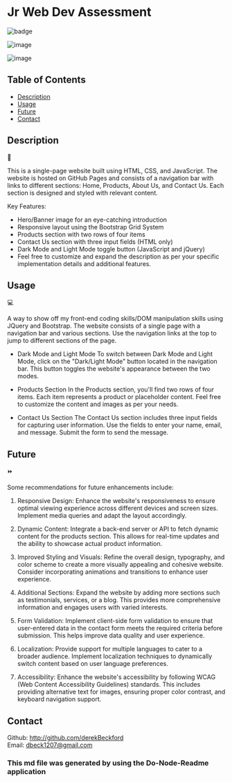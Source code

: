 # Jr Web Dev Assessment

  ![badge](https://img.shields.io/badge/license-npm-brightgreen) </br>

  ![image](https://github.com/derekBeckford/jr-web-dev-assessment/assets/82908627/77cd0ee7-6f08-414d-978d-8daa7d6aefc1)

![image](https://github.com/derekBeckford/jr-web-dev-assessment/assets/82908627/e190f9bf-9007-4d8e-8f15-e3ceb72bd7ac)




  ## Table of Contents 

  - [Description](#description)
  - [Usage](#usage)
  - [Future](#future)
  - [Contact](#contact)

  ## Description   
  📝
  
  This is a single-page website built using HTML, CSS, and JavaScript. The website is hosted on GitHub Pages and consists of a navigation bar with links to different sections: Home, Products, About Us, and Contact Us. Each section is designed and styled with relevant content.

  Key Features:

  - Hero/Banner image for an eye-catching introduction
  - Responsive layout using the Bootstrap Grid System
  - Products section with two rows of four items
  - Contact Us section with three input fields (HTML only)
  - Dark Mode and Light Mode toggle button (JavaScript and jQuery)
  - Feel free to customize and expand the description as per your specific implementation details and additional features.


  ## Usage 
  💻
  
  A way to show off my front-end coding skills/DOM manipulation skills using JQuery and Bootstrap. The website consists of a single page with a navigation bar and various sections. Use the navigation links at the top to jump to different sections of the page.

  - Dark Mode and Light Mode
    To switch between Dark Mode and Light Mode, click on the "Dark/Light Mode" button located in the navigation bar. This button toggles the website's appearance between the two modes.

  - Products Section
    In the Products section, you'll find two rows of four items. Each item represents a product or placeholder content. Feel free to customize the content and images as per your needs.

  - Contact Us Section
    The Contact Us section includes three input fields for capturing user information. Use the fields to enter your name, email, and message. Submit the form to send the message.

  
  ## Future  
  ⏩
  
  Some recommendations for future enhancements include:

  1. Responsive Design: Enhance the website's responsiveness to ensure optimal viewing experience across different devices and screen sizes. Implement media queries and adapt the layout accordingly.

  2. Dynamic Content: Integrate a back-end server or API to fetch dynamic content for the products section. This allows for real-time updates and the ability to showcase actual product information.

  3. Improved Styling and Visuals: Refine the overall design, typography, and color scheme to create a more visually appealing and cohesive website. Consider incorporating animations and transitions to enhance user experience.

  4. Additional Sections: Expand the website by adding more sections such as testimonials, services, or a blog. This provides more comprehensive information and engages users with varied interests.

  5. Form Validation: Implement client-side form validation to ensure that user-entered data in the contact form meets the required criteria before submission. This helps improve data quality and user experience.

  6. Localization: Provide support for multiple languages to cater to a broader audience. Implement localization techniques to dynamically switch content based on user language preferences.

  7. Accessibility: Enhance the website's accessibility by following WCAG (Web Content Accessibility Guidelines) standards. This includes providing alternative text for images, ensuring proper color contrast, and keyboard navigation support.

  
  ## Contact
  Github: http://github.com/derekBeckford </br>
  Email: dbeck1207@gmail.com


  ### This md file was generated by using the Do-Node-Readme application
